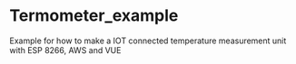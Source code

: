 # Termometer_example
Example for how to make a IOT connected temperature measurement unit with ESP 8266, AWS and VUE
